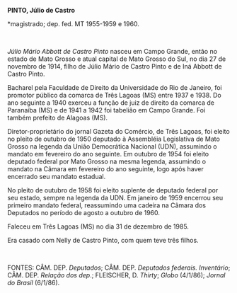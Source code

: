 **PINTO, Júlio de Castro**

\*magistrado; dep. fed. MT 1955-1959 e 1960.

 

*Júlio Mário Abbott de Castro Pinto* nasceu em Campo Grande, então no
estado de Mato Grosso e atual capital de Mato Grosso do Sul, no dia 27
de novembro de 1914, filho de Júlio Mário de Castro Pinto e de Iná
Abbott de Castro Pinto.

Bacharel pela Faculdade de Direito da Universidade do Rio de Janeiro,
foi promotor público da comarca de Três Lagoas (MS) entre 1937 e 1938.
Do ano seguinte a 1940 exerceu a função de juiz de direito da comarca de
Paranaíba (MS) e de 1941 a 1942 foi tabelião em Campo Grande. Foi também
prefeito de Alagoas (MS).

Diretor-proprietário do jornal Gazeta do Comércio, de Três Lagoas, foi
eleito no pleito de outubro de 1950 deputado à Assembléia Legislativa de
Mato Grosso na legenda da União Democrática Nacional (UDN), assumindo o
mandato em fevereiro do ano seguinte. Em outubro de 1954 foi eleito
deputado federal por Mato Grosso na mesma legenda, assumindo o mandato
na Câmara em fevereiro do ano seguinte, logo após haver encerrado seu
mandato estadual.

No pleito de outubro de 1958 foi eleito suplente de deputado federal por
seu estado, sempre na legenda da UDN. Em janeiro de 1959 encerrou seu
primeiro mandato federal, reassumindo uma cadeira na Câmara dos
Deputados no período de agosto a outubro de 1960.

Faleceu em Três Lagoas (MS) no dia 31 de dezembro de 1985.

Era casado com Nelly de Castro Pinto, com quem teve três filhos.

 

FONTES: CÂM. DEP. *Deputados*; CÂM. DEP. *Deputados federais.
Inventário*; CÂM. DEP. *Relação dos dep*.; FLEISCHER, D. *Thirty*;
*Globo* (4/1/86); *Jornal do Brasil* (6/1/86).

 
